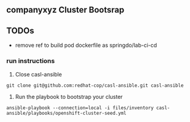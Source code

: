 ## companyxyz Cluster Bootsrap 

## TODOs
- remove ref to build pod dockerfile as springdo/lab-ci-cd


### run instructions
1. Close casl-ansible
```
git clone git@github.com:redhat-cop/casl-ansible.git casl-ansible
```

1. Run the playbook to bootstrap your cluster
```
ansible-playbook --connection=local -i files/inventory casl-ansible/playbooks/openshift-cluster-seed.yml
```
